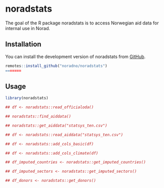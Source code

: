 
<!-- README.md is generated from README.Rmd. Please edit that file -->

# noradstats

The goal of the R package noradstats is to access Norwegian aid data for
internal use in Norad.

## Installation

You can install the development version of noradstats from
[GitHub](https://github.com/noradno/noradstats).

``` r
remotes::install_github("noradno/noradstats")
=======
```

## Usage

``` r
library(noradstats)

## df <- noradstats::read_officialoda()

## noradstats::find_aiddata()

## noradstats::get_aiddata("statsys_ten.csv")

## df <- noradstats::read_aiddata("statsys_ten.csv")

## df <- noradstats::add_cols_basic(df)

## df <- noradstats::add_cols_climate(df)

## df_imputed_countries <- noradstats::get_imputed_countries()

## df_imputed_sectors <- noradstats::get_imputed_sectors()

## df_donors <- noradstats::get_donors()
```
